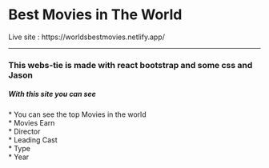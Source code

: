 <h1>Best Movies in The World</h1>
Live site : https://worldsbestmovies.netlify.app/
<hr>
<h3>This webs-tie is made with react bootstrap and some css and Jason</h3>
<h5>With this site you can see </h5>
* You can see the top Movies in the world 
<br>
* Movies Earn
<br>
* Director
<br>
* Leading Cast
<br>
* Type
<br>
* Year
